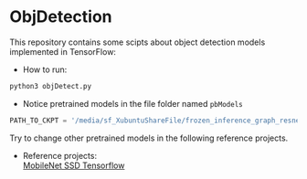 # ObjDetection
This repository contains some scipts about object detection models implemented in TensorFlow:

* How to run:  
```python
python3 objDetect.py
```

* Notice pretrained models in the file folder named `pbModels`  
```python  
PATH_TO_CKPT = '/media/sf_XubuntuShareFile/frozen_inference_graph_resnet.pb'  
```  
Try to change other pretrained models in the following reference projects.

* Reference projects:  
[MobileNet SSD Tensorflow](https://github.com/tensorflow/models/tree/master/research/object_detection) 


